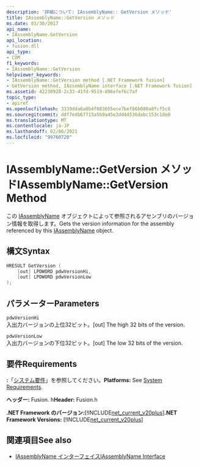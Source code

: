 ```yaml
---
description: '詳細について: IAssemblyName:: GetVersion メソッド'
title: IAssemblyName::GetVersion メソッド
ms.date: 03/30/2017
api_name:
- IAssemblyName.GetVersion
api_location:
- fusion.dll
api_type:
- COM
f1_keywords:
- IAssemblyName::GetVersion
helpviewer_keywords:
- IAssemblyName::GetVersion method [.NET Framework fusion]
- GetVersion method, IAssemblyName interface [.NET Framework fusion]
ms.assetid: 42230928-2c33-41fd-9519-d96efef6c7af
topic_type:
- apiref
ms.openlocfilehash: 3339dda6a0b4f083655ece7bef86b080a8fcf5c8
ms.sourcegitcommit: ddf7edb67715a5b9a45e3dd44536dabc153c1de0
ms.translationtype: MT
ms.contentlocale: ja-JP
ms.lasthandoff: 02/06/2021
ms.locfileid: "99760720"
---
```

# <a name="iassemblynamegetversion-method"></a><span data-ttu-id="23236-103">IAssemblyName::GetVersion メソッド</span><span class="sxs-lookup"><span data-stu-id="23236-103">IAssemblyName::GetVersion Method</span></span>

<span data-ttu-id="23236-104">この [IAssemblyName](iassemblyname-interface.md) オブジェクトによって参照されるアセンブリのバージョン情報を取得します。</span><span class="sxs-lookup"><span data-stu-id="23236-104">Gets the version information for the assembly referenced by this [IAssemblyName](iassemblyname-interface.md) object.</span></span>  
  
## <a name="syntax"></a><span data-ttu-id="23236-105">構文</span><span class="sxs-lookup"><span data-stu-id="23236-105">Syntax</span></span>  
  
```cpp  
HRESULT GetVersion (  
    [out] LPDWORD pdwVersionHi,  
    [out] LPDWORD pdwVersionLow  
);  
```  
  
## <a name="parameters"></a><span data-ttu-id="23236-106">パラメーター</span><span class="sxs-lookup"><span data-stu-id="23236-106">Parameters</span></span>  

 `pdwVersionHi`  
 <span data-ttu-id="23236-107">入出力バージョンの上位32ビット。</span><span class="sxs-lookup"><span data-stu-id="23236-107">[out] The high 32 bits of the version.</span></span>  
  
 `pdwVersionLow`  
 <span data-ttu-id="23236-108">入出力バージョンの下位32ビット。</span><span class="sxs-lookup"><span data-stu-id="23236-108">[out] The low 32 bits of the version.</span></span>  
  
## <a name="requirements"></a><span data-ttu-id="23236-109">要件</span><span class="sxs-lookup"><span data-stu-id="23236-109">Requirements</span></span>  

 <span data-ttu-id="23236-110">**:**「[システム要件](../../get-started/system-requirements.md)」を参照してください。</span><span class="sxs-lookup"><span data-stu-id="23236-110">**Platforms:** See [System Requirements](../../get-started/system-requirements.md).</span></span>  
  
 <span data-ttu-id="23236-111">**ヘッダー:** Fusion. h</span><span class="sxs-lookup"><span data-stu-id="23236-111">**Header:** Fusion.h</span></span>  
  
 <span data-ttu-id="23236-112">**.NET Framework のバージョン:**[!INCLUDE[net_current_v20plus](../../../../includes/net-current-v20plus-md.md)]</span><span class="sxs-lookup"><span data-stu-id="23236-112">**.NET Framework Versions:** [!INCLUDE[net_current_v20plus](../../../../includes/net-current-v20plus-md.md)]</span></span>  
  
## <a name="see-also"></a><span data-ttu-id="23236-113">関連項目</span><span class="sxs-lookup"><span data-stu-id="23236-113">See also</span></span>

- [<span data-ttu-id="23236-114">IAssemblyName インターフェイス</span><span class="sxs-lookup"><span data-stu-id="23236-114">IAssemblyName Interface</span></span>](iassemblyname-interface.md)
